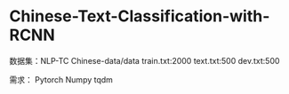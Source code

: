 # Chinese-Text-Classification-with-RCNN
数据集：NLP-TC
Chinese-data/data
train.txt:2000
text.txt:500
dev.txt:500

需求：
Pytorch
Numpy
tqdm
